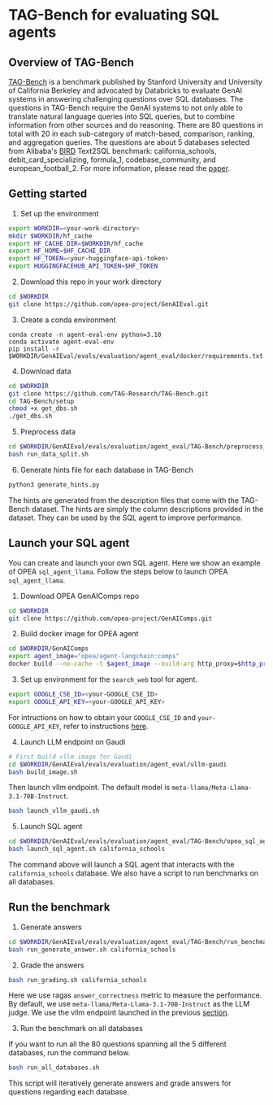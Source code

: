 # TAG-Bench for evaluating SQL agents
## Overview of TAG-Bench
[TAG-Bench](https://github.com/TAG-Research/TAG-Bench) is a benchmark published by Stanford University and University of California Berkeley and advocated by Databricks to evaluate GenAI systems in answering challenging questions over SQL databases. The questions in TAG-Bench require the GenAI systems to not only able to translate natural language queries into SQL queries, but to combine information from other sources and do reasoning. There are 80 questions in total with 20 in each sub-category of match-based, comparison, ranking, and aggregation queries. The questions are about 5 databases selected from Alibaba's [BIRD](https://bird-bench.github.io/) Text2SQL benchmark: california_schools, debit_card_specializing, formula_1, codebase_community, and european_football_2. For more information, please read the [paper](https://arxiv.org/pdf/2408.14717).

## Getting started
1. Set up the environment
```bash
export WORKDIR=<your-work-directory>
mkdir $WORKDIR/hf_cache 
export HF_CACHE_DIR=$WORKDIR/hf_cache
export HF_HOME=$HF_CACHE_DIR
export HF_TOKEN=<your-huggingface-api-token>
export HUGGINGFACEHUB_API_TOKEN=$HF_TOKEN
```
2. Download this repo in your work directory
```bash
cd $WORKDIR
git clone https://github.com/opea-project/GenAIEval.git
```
<!-- 3. Launch an interactive docker container for running this benchmark
```bash
# first build docker image
cd $WORKDIR/GenAIEval/evals/evaluation/agent_eval/docker
bash build_image.sh
```
Then launch the `agent-eval` container.
```bash
bash launch_eval_container.sh
```
You will be taken inside the `agent-eval` container. Then you can run the commands below inside the container. -->
3. Create a conda environment
```
conda create -n agent-eval-env python=3.10
conda activate agent-eval-env
pip install -r $WORKDIR/GenAIEval/evals/evaluation/agent_eval/docker/requirements.txt
```
4. Download data
```bash
cd $WORKDIR
git clone https://github.com/TAG-Research/TAG-Bench.git
cd TAG-Bench/setup
chmod +x get_dbs.sh
./get_dbs.sh
```
5. Preprocess data
```bash
cd $WORKDIR/GenAIEval/evals/evaluation/agent_eval/TAG-Bench/preprocess_data/
bash run_data_split.sh
```
6. Generate hints file for each database in TAG-Bench
```bash
python3 generate_hints.py
```
The hints are generated from the description files that come with the TAG-Bench dataset. The hints are simply the column descriptions provided in the dataset. They can be used by the SQL agent to improve performance.

## Launch your SQL agent
You can create and launch your own SQL agent. Here we show an example of OPEA `sql_agent_llama`. Follow the steps below to launch OPEA `sql_agent_llama`.
1. Download OPEA GenAIComps repo
```bash
cd $WORKDIR
git clone https://github.com/opea-project/GenAIComps.git
```
2. Build docker image for OPEA agent
```bash
cd $WORKDIR/GenAIComps
export agent_image="opea/agent-langchain:comps"
docker build --no-cache -t $agent_image --build-arg http_proxy=$http_proxy --build-arg https_proxy=$https_proxy -f comps/agent/langchain/Dockerfile .
``` 
3. Set up environment for the `search_web` tool for agent.
```bash
export GOOGLE_CSE_ID=<your-GOOGLE_CSE_ID>
export GOOGLE_API_KEY=<your-GOOGLE_API_KEY>
```
For intructions on how to obtain your `GOOGLE_CSE_ID` and `your-GOOGLE_API_KEY`, refer to instructions [here](https://python.langchain.com/docs/integrations/tools/google_search/).

4. Launch LLM endpoint on Gaudi
```bash
# First build vllm image for Gaudi
cd $WORKDIR/GenAIEval/evals/evaluation/agent_eval/vllm-gaudi
bash build_image.sh
```
Then launch vllm endpoint. The default model is `meta-llama/Meta-Llama-3.1-70B-Instruct`.
```bash
bash launch_vllm_gaudi.sh
```
5. Launch SQL agent
```bash
cd $WORKDIR/GenAIEval/evals/evaluation/agent_eval/TAG-Bench/opea_sql_agent_llama
bash launch_sql_agent.sh california_schools
```
The command above will launch a SQL agent that interacts with the `california_schools` database. We also have a script to run benchmarks on all databases.

## Run the benchmark
1. Generate answers
```bash
cd $WORKDIR/GenAIEval/evals/evaluation/agent_eval/TAG-Bench/run_benchmark
bash run_generate_answer.sh california_schools
```
2. Grade the answers
```bash
bash run_grading.sh california_schools
```
Here we use ragas `answer_correctness` metric to measure the performance. By default, we use `meta-llama/Meta-Llama-3.1-70B-Instruct` as the LLM judge. We use the vllm endpoint launched in the previous [section](#launch-your-sql-agent).

3. Run the benchmark on all databases

If you want to run all the 80 questions spanning all the 5 different databases, run the command below.
```bash
bash run_all_databases.sh
```
This script will iteratively generate answers and grade answers for questions regarding each database.
